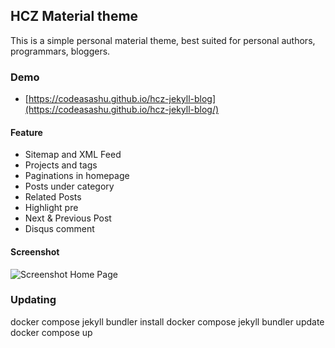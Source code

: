 ## HCZ Material theme

This is a simple personal material theme, best suited for personal authors, programmars, bloggers. 

### Demo
* [https://codeasashu.github.io/hcz-jekyll-blog](https://codeasashu.github.io/hcz-jekyll-blog/)

#### Feature

* Sitemap and XML Feed
* Projects and tags
* Paginations in homepage
* Posts under category
* Related Posts
* Highlight pre
* Next & Previous Post
* Disqus comment

#### Screenshot

![Screenshot Home Page](https://raw.githubusercontent.com/ashutosh2k12/jekyllthemes/master/thumbnails/hcz-material.png  "Screenshot Home Page")

### Updating
docker compose jekyll bundler install
docker compose jekyll bundler update
docker compose up